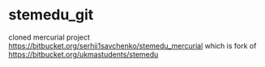 # stemedu_git
cloned mercurial project https://bitbucket.org/serhii1savchenko/stemedu_mercurial 
which is fork of https://bitbucket.org/ukmastudents/stemedu
